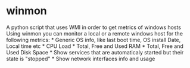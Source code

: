 # winmon
A python script that uses WMI in order to get metrics of windows hosts
  Using winmon you can monitor a local or a remote windows host for the following metrics:
    * Generic OS info, like last boot time, OS install Date, Local time etc
    * CPU Load
    * Total, Free and Used RAM
    * Total, Free and Used Disk Space
    * Show services that are automaticaly started but their state is "stopped"
    * Show network interfaces info and usage
